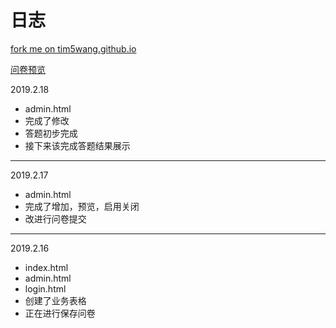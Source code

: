 # 日志

[fork me on tim5wang.github.io](tim5wang.github.io)

[问卷预览](guest.html?job=job2)

2019.2.18

- admin.html
- 完成了修改
- 答题初步完成
- 接下来该完成答题结果展示

---

2019.2.17

- admin.html
- 完成了增加，预览，启用关闭
- 改进行问卷提交

---

2019.2.16

- index.html
- admin.html
- login.html
- 创建了业务表格
- 正在进行保存问卷
